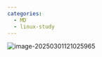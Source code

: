 ```yaml
---
categories:
  - MD
  - linux-study
---
```



![image-20250301121025965](https://houxiong-pictures.oss-cn-beijing.aliyuncs.com/image-20250301121025965.png)